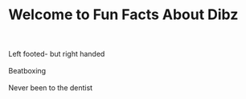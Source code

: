 <h1>Welcome to Fun Facts About Dibz </h1> <br>
<br>
Left footed- but right handed<br>
<br>
Beatboxing<br>
<br>
Never been to the dentist
